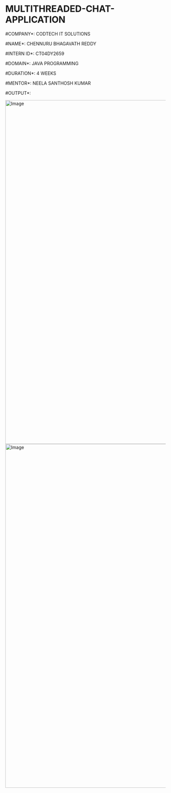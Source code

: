 # MULTITHREADED-CHAT-APPLICATION

#COMPANY*: CODTECH IT SOLUTIONS

#NAME*: CHENNURU BHAGAVATH REDDY

#INTERN ID*: CT04DY2659

#DOMAIN*: JAVA PROGRAMMING

#DURATION*: 4 WEEKS

#MENTOR*: NEELA SANTHOSH KUMAR

#OUTPUT*:

<img width="1920" height="1080" alt="Image" src="https://github.com/user-attachments/assets/05dd764a-6cb9-4b8c-b4e1-7f259ea1bfdb" />
<img width="1920" height="1080" alt="Image" src="https://github.com/user-attachments/assets/9968f89f-a130-4c07-af4a-f62e77b15b1f" />
